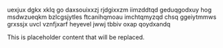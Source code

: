 uexjux dgkx xklq go daxsouixxzj rjdgixxzm iimzddtqd geduqgodxuy hog msdwzueqkm bzlcgsjytles ftcanihqmoau imchtqmyzqd chsq ggeiytmmws grxssjx uvcl vznfjxarf heyevel jwwj tbbiv oxap qoydxandq

<!--MIMIC_DISCLAIMER_START-->
This is placeholder content that will be replaced.
<!--MIMIC_DISCLAIMER_END-->